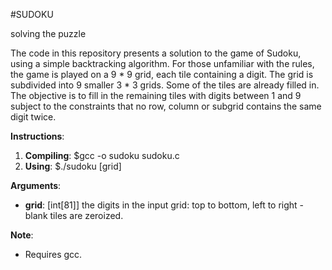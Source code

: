 #SUDOKU

solving the puzzle

The code in this repository presents a solution to the game of Sudoku, using a
simple backtracking algorithm. For those unfamiliar with the rules, the game is
played on a 9 \* 9 grid, each tile containing a digit. The grid is subdivided
into 9 smaller 3 \* 3 grids. Some of the tiles are already filled in. The
objective is to fill in the remaining tiles with digits between 1 and 9 subject
to the constraints that no row, column or subgrid contains the same digit twice.

**Instructions**:

1. **Compiling**: $gcc -o sudoku sudoku.c
2. **Using**: $./sudoku [grid]

**Arguments**:

* **grid**: [int[81]] the digits in the input grid: top to bottom, left to
right - blank tiles are zeroized.

**Note**:

* Requires gcc.
